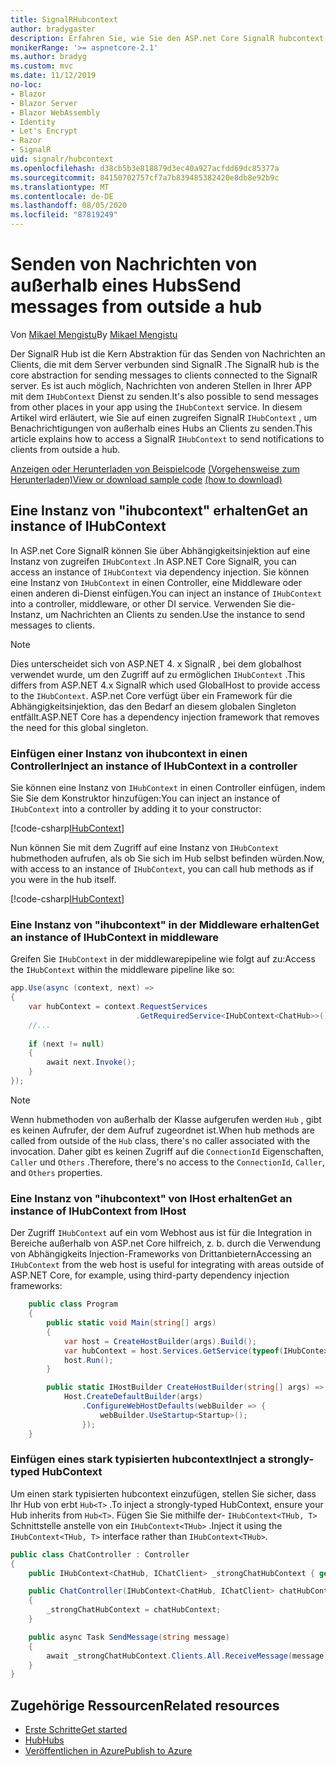 ```yaml
---
title: SignalRHubcontext
author: bradygaster
description: Erfahren Sie, wie Sie den ASP.net Core SignalR hubcontext-Dienst verwenden, um Benachrichtigungen von außerhalb eines Hubs an Clients zu senden.
monikerRange: '>= aspnetcore-2.1'
ms.author: bradyg
ms.custom: mvc
ms.date: 11/12/2019
no-loc:
- Blazor
- Blazor Server
- Blazor WebAssembly
- Identity
- Let's Encrypt
- Razor
- SignalR
uid: signalr/hubcontext
ms.openlocfilehash: d38cb5b3e818879d3ec40a927acfdd69dc85377a
ms.sourcegitcommit: 84150702757cf7a7b839485382420e8db8e92b9c
ms.translationtype: MT
ms.contentlocale: de-DE
ms.lasthandoff: 08/05/2020
ms.locfileid: "87819249"
---
```

# <a name="send-messages-from-outside-a-hub"></a><span data-ttu-id="9bf4d-103">Senden von Nachrichten von außerhalb eines Hubs</span><span class="sxs-lookup"><span data-stu-id="9bf4d-103">Send messages from outside a hub</span></span>

<span data-ttu-id="9bf4d-104">Von [Mikael Mengistu](https://twitter.com/MikaelM_12)</span><span class="sxs-lookup"><span data-stu-id="9bf4d-104">By [Mikael Mengistu](https://twitter.com/MikaelM_12)</span></span>

<span data-ttu-id="9bf4d-105">Der SignalR Hub ist die Kern Abstraktion für das Senden von Nachrichten an Clients, die mit dem Server verbunden sind SignalR .</span><span class="sxs-lookup"><span data-stu-id="9bf4d-105">The SignalR hub is the core abstraction for sending messages to clients connected to the SignalR server.</span></span> <span data-ttu-id="9bf4d-106">Es ist auch möglich, Nachrichten von anderen Stellen in Ihrer APP mit dem `IHubContext` Dienst zu senden.</span><span class="sxs-lookup"><span data-stu-id="9bf4d-106">It's also possible to send messages from other places in your app using the `IHubContext` service.</span></span> <span data-ttu-id="9bf4d-107">In diesem Artikel wird erläutert, wie Sie auf einen zugreifen SignalR `IHubContext` , um Benachrichtigungen von außerhalb eines Hubs an Clients zu senden.</span><span class="sxs-lookup"><span data-stu-id="9bf4d-107">This article explains how to access a SignalR `IHubContext` to send notifications to clients from outside a hub.</span></span>

<span data-ttu-id="9bf4d-108">[Anzeigen oder Herunterladen von Beispielcode](https://github.com/dotnet/AspNetCore.Docs/tree/master/aspnetcore/signalr/hubcontext/sample/) [(Vorgehensweise zum Herunterladen)](xref:index#how-to-download-a-sample)</span><span class="sxs-lookup"><span data-stu-id="9bf4d-108">[View or download sample code](https://github.com/dotnet/AspNetCore.Docs/tree/master/aspnetcore/signalr/hubcontext/sample/) [(how to download)](xref:index#how-to-download-a-sample)</span></span>

## <a name="get-an-instance-of-ihubcontext"></a><span data-ttu-id="9bf4d-109">Eine Instanz von "ihubcontext" erhalten</span><span class="sxs-lookup"><span data-stu-id="9bf4d-109">Get an instance of IHubContext</span></span>

<span data-ttu-id="9bf4d-110">In ASP.net Core SignalR können Sie über Abhängigkeitsinjektion auf eine Instanz von zugreifen `IHubContext` .</span><span class="sxs-lookup"><span data-stu-id="9bf4d-110">In ASP.NET Core SignalR, you can access an instance of `IHubContext` via dependency injection.</span></span> <span data-ttu-id="9bf4d-111">Sie können eine Instanz von `IHubContext` in einen Controller, eine Middleware oder einen anderen di-Dienst einfügen.</span><span class="sxs-lookup"><span data-stu-id="9bf4d-111">You can inject an instance of `IHubContext` into a controller, middleware, or other DI service.</span></span> <span data-ttu-id="9bf4d-112">Verwenden Sie die-Instanz, um Nachrichten an Clients zu senden.</span><span class="sxs-lookup"><span data-stu-id="9bf4d-112">Use the instance to send messages to clients.</span></span>

> [!NOTE]
> <span data-ttu-id="9bf4d-113">Dies unterscheidet sich von ASP.NET 4. x SignalR , bei dem globalhost verwendet wurde, um den Zugriff auf zu ermöglichen `IHubContext` .</span><span class="sxs-lookup"><span data-stu-id="9bf4d-113">This differs from ASP.NET 4.x SignalR which used GlobalHost to provide access to the `IHubContext`.</span></span> <span data-ttu-id="9bf4d-114">ASP.net Core verfügt über ein Framework für die Abhängigkeitsinjektion, das den Bedarf an diesem globalen Singleton entfällt.</span><span class="sxs-lookup"><span data-stu-id="9bf4d-114">ASP.NET Core has a dependency injection framework that removes the need for this global singleton.</span></span>

### <a name="inject-an-instance-of-ihubcontext-in-a-controller"></a><span data-ttu-id="9bf4d-115">Einfügen einer Instanz von ihubcontext in einen Controller</span><span class="sxs-lookup"><span data-stu-id="9bf4d-115">Inject an instance of IHubContext in a controller</span></span>

<span data-ttu-id="9bf4d-116">Sie können eine Instanz von `IHubContext` in einen Controller einfügen, indem Sie Sie dem Konstruktor hinzufügen:</span><span class="sxs-lookup"><span data-stu-id="9bf4d-116">You can inject an instance of `IHubContext` into a controller by adding it to your constructor:</span></span>

[!code-csharp[IHubContext](hubcontext/sample/Controllers/HomeController.cs?range=12-19,57)]

<span data-ttu-id="9bf4d-117">Nun können Sie mit dem Zugriff auf eine Instanz von `IHubContext` hubmethoden aufrufen, als ob Sie sich im Hub selbst befinden würden.</span><span class="sxs-lookup"><span data-stu-id="9bf4d-117">Now, with access to an instance of `IHubContext`, you can call hub methods as if you were in the hub itself.</span></span>

[!code-csharp[IHubContext](hubcontext/sample/Controllers/HomeController.cs?range=21-25)]

### <a name="get-an-instance-of-ihubcontext-in-middleware"></a><span data-ttu-id="9bf4d-118">Eine Instanz von "ihubcontext" in der Middleware erhalten</span><span class="sxs-lookup"><span data-stu-id="9bf4d-118">Get an instance of IHubContext in middleware</span></span>

<span data-ttu-id="9bf4d-119">Greifen Sie `IHubContext` in der middlewarepipeline wie folgt auf zu:</span><span class="sxs-lookup"><span data-stu-id="9bf4d-119">Access the `IHubContext` within the middleware pipeline like so:</span></span>

```csharp
app.Use(async (context, next) =>
{
    var hubContext = context.RequestServices
                            .GetRequiredService<IHubContext<ChatHub>>();
    //...
    
    if (next != null)
    {
        await next.Invoke();
    }
});
```

> [!NOTE]
> <span data-ttu-id="9bf4d-120">Wenn hubmethoden von außerhalb der Klasse aufgerufen werden `Hub` , gibt es keinen Aufrufer, der dem Aufruf zugeordnet ist.</span><span class="sxs-lookup"><span data-stu-id="9bf4d-120">When hub methods are called from outside of the `Hub` class, there's no caller associated with the invocation.</span></span> <span data-ttu-id="9bf4d-121">Daher gibt es keinen Zugriff auf die `ConnectionId` Eigenschaften, `Caller` und `Others` .</span><span class="sxs-lookup"><span data-stu-id="9bf4d-121">Therefore, there's no access to the `ConnectionId`, `Caller`, and `Others` properties.</span></span>

### <a name="get-an-instance-of-ihubcontext-from-ihost"></a><span data-ttu-id="9bf4d-122">Eine Instanz von "ihubcontext" von IHost erhalten</span><span class="sxs-lookup"><span data-stu-id="9bf4d-122">Get an instance of IHubContext from IHost</span></span>

<span data-ttu-id="9bf4d-123">Der Zugriff `IHubContext` auf ein vom Webhost aus ist für die Integration in Bereiche außerhalb von ASP.net Core hilfreich, z. b. durch die Verwendung von Abhängigkeits Injection-Frameworks von Drittanbietern</span><span class="sxs-lookup"><span data-stu-id="9bf4d-123">Accessing an `IHubContext` from the web host is useful for integrating with areas outside of ASP.NET Core, for example, using third-party dependency injection frameworks:</span></span>

```csharp
    public class Program
    {
        public static void Main(string[] args)
        {
            var host = CreateHostBuilder(args).Build();
            var hubContext = host.Services.GetService(typeof(IHubContext<ChatHub>));
            host.Run();
        }

        public static IHostBuilder CreateHostBuilder(string[] args) =>
            Host.CreateDefaultBuilder(args)
                .ConfigureWebHostDefaults(webBuilder => {
                    webBuilder.UseStartup<Startup>();
                });
    }
```

### <a name="inject-a-strongly-typed-hubcontext"></a><span data-ttu-id="9bf4d-124">Einfügen eines stark typisierten hubcontext</span><span class="sxs-lookup"><span data-stu-id="9bf4d-124">Inject a strongly-typed HubContext</span></span>

<span data-ttu-id="9bf4d-125">Um einen stark typisierten hubcontext einzufügen, stellen Sie sicher, dass Ihr Hub von erbt `Hub<T>` .</span><span class="sxs-lookup"><span data-stu-id="9bf4d-125">To inject a strongly-typed HubContext, ensure your Hub inherits from `Hub<T>`.</span></span> <span data-ttu-id="9bf4d-126">Fügen Sie Sie mithilfe der- `IHubContext<THub, T>` Schnittstelle anstelle von ein `IHubContext<THub>` .</span><span class="sxs-lookup"><span data-stu-id="9bf4d-126">Inject it using the `IHubContext<THub, T>` interface rather than `IHubContext<THub>`.</span></span>

```csharp
public class ChatController : Controller
{
    public IHubContext<ChatHub, IChatClient> _strongChatHubContext { get; }

    public ChatController(IHubContext<ChatHub, IChatClient> chatHubContext)
    {
        _strongChatHubContext = chatHubContext;
    }

    public async Task SendMessage(string message)
    {
        await _strongChatHubContext.Clients.All.ReceiveMessage(message);
    }
}
```

## <a name="related-resources"></a><span data-ttu-id="9bf4d-127">Zugehörige Ressourcen</span><span class="sxs-lookup"><span data-stu-id="9bf4d-127">Related resources</span></span>

* [<span data-ttu-id="9bf4d-128">Erste Schritte</span><span class="sxs-lookup"><span data-stu-id="9bf4d-128">Get started</span></span>](xref:tutorials/signalr)
* [<span data-ttu-id="9bf4d-129">Hub</span><span class="sxs-lookup"><span data-stu-id="9bf4d-129">Hubs</span></span>](xref:signalr/hubs)
* [<span data-ttu-id="9bf4d-130">Veröffentlichen in Azure</span><span class="sxs-lookup"><span data-stu-id="9bf4d-130">Publish to Azure</span></span>](xref:signalr/publish-to-azure-web-app)
